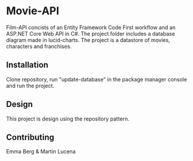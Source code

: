 # Movie-API
Film-API concists of an Entity Framework Code First workflow and an ASP.NET Core Web API in C#. The project folder includes a database diagram made in lucid-charts. 
The project is a datastore of movies, characters and franchises. 
## Installation
Clone repository, run "update-database" in the package manager console and run the project. 
## Design
This project is design using the repository pattern.

## Contributing

Emma Berg & Martin Lucena 
